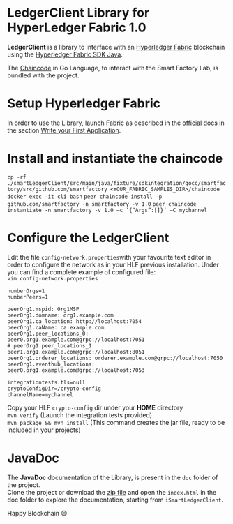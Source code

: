 # LedgerClient Library for HyperLedger Fabric 1.0

**LedgerClient** is a library to interface with an [Hyperledger Fabric](https://hyperledger-fabric.readthedocs.io/en/latest/) blockchain using the [Hyperledger Fabric SDK Java](https://github.com/hyperledger/fabric-sdk-java).

The [Chaincode](https://github.com/ascatox/smart-ledger-client/blob/master/src/main/java/fixture/sdkintegration/gocc/smartfactory/src/github.com/smartfactory/smartfactory.go) in Go Language, to interact with the Smart Factory Lab, is bundled with the project.
# Setup Hyperledger Fabric
In order to use the Library, launch Fabric as described in the [official docs](https://hyperledger-fabric.readthedocs.io/en/latest/) in the section [Write your First Application](https://hyperledger-fabric.readthedocs.io/en/release/write_first_app.html).<br/>
# Install and instantiate the chaincode
`cp -rf ./smartLedgerClient/src/main/java/fixture/sdkintegration/gocc/smartfactory/src/github.com/smartfactory <YOUR_FABRIC_SAMPLES_DIR>/chaincode`
`docker exec -it cli bash`
`peer chaincode install -p github.com/smartfactory -n smartfactory -v 1.0`
`peer chaincode instantiate -n smartfactory -v 1.0 –c ’{“Args”:[]}’ –C mychannel `
	
# Configure the LedgerClient
Edit the file `config-network.properties`with your favourite text editor in order to configure the network as in your HLF previous installation. Under you can find a complete example of configured file: <br/>
`vim config-network.properties` 

	numberOrgs=1
	numberPeers=1

	peerOrg1.mspid: Org1MSP
	peerOrg1.domname: org1.example.com
	peerOrg1.ca_location: http://localhost:7054
	peerOrg1.caName: ca.example.com
	peerOrg1.peer_locations_0: peer0.org1.example.com@grpc://localhost:7051
	# peerOrg1.peer_locations_1: peer1.org1.example.com@grpc://localhost:8051
	peerOrg1.orderer_locations: orderer.example.com@grpc://localhost:7050
	peerOrg1.eventhub_locations: peer0.org1.example.com@grpc://localhost:7053

	integrationtests.tls=null
	cryptoConfigDir=/crypto-config
	channelName=mychannel

Copy your HLF `crypto-config` dir under your **HOME** directory <br/>
`mvn verify` (Launch the integration tests provided) <br/>
`mvn package && mvn install` (This command creates the jar file, ready to be included in your projects)

# JavaDoc
The **JavaDoc** documentation of the Library, is present in the `doc` folder of the project.<br/>
Clone the project or download the [zip file](https://github.com/ascatox/smart-ledger-client/blob/master/doc.zip) and open the `index.html` in the doc folder to explore the documentation, starting from `iSmartLedgerClient`.

Happy Blockchain 😄
